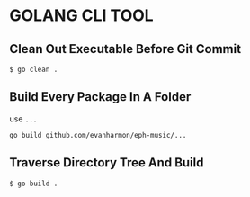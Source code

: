 # GOLANG CLI TOOL

## Clean Out Executable Before Git Commit
```console
$ go clean .
```

## Build Every Package In A Folder
use `...`
```console
go build github.com/evanharmon/eph-music/...
```

## Traverse Directory Tree And Build
```console
$ go build .
```
